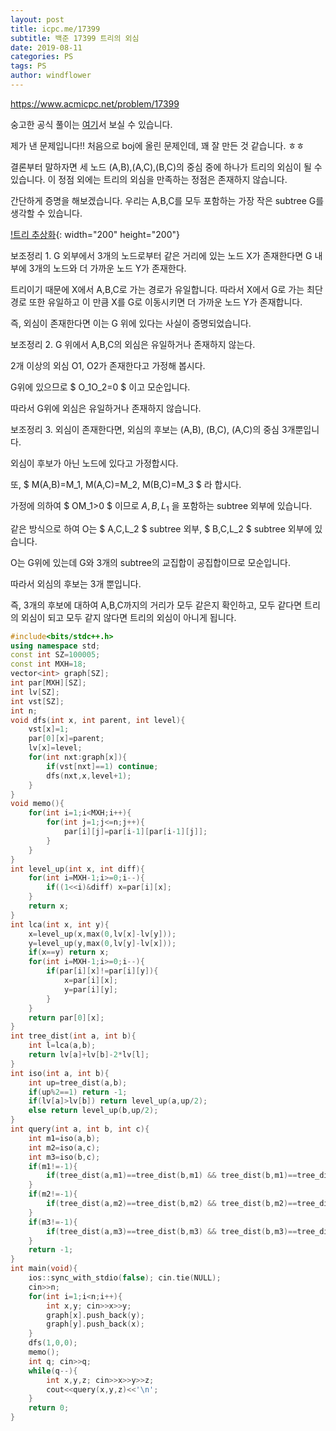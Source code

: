 ```yaml
---
layout: post
title: icpc.me/17399
subtitle: 백준 17399 트리의 외심
date: 2019-08-11
categories: PS
tags: PS
author: windflower
---
```


<https://www.acmicpc.net/problem/17399>

숭고한 공식 풀이는 [여기](https://drive.google.com/file/d/1XwcQgX81fR_2ULyzXoY1DZ1Y9EsXyu-_/view)서 보실 수 있습니다.

제가 낸 문제입니다!! 처음으로 boj에 올린 문제인데, 꽤 잘 만든 것 같습니다. ㅎㅎ

결론부터 말하자면 세 노드 (A,B),(A,C),(B,C)의 중심 중에 하나가 트리의 외심이 될 수 있습니다. 이 정점 외에는 트리의 외심을 만족하는 정점은 존재하지 않습니다.


간단하게 증명을 해보겠습니다. 우리는 A,B,C를 모두 포함하는 가장 작은 subtree G를 생각할 수 있습니다.

[!트리 추상화](/img/2019-08-11-17399-1.png){: width="200" height="200"}

보조정리 1. G 외부에서 3개의 노드로부터 같은 거리에 있는 노드 X가 존재한다면 G 내부에 3개의 노드와 더 가까운 노드 Y가 존재한다.

트리이기 때문에 X에서 A,B,C로 가는 경로가 유일합니다. 따라서 X에서 G로 가는 최단경로 또한 유일하고 이 만큼 X를 G로 이동시키면 더 가까운 노드 Y가 존재합니다.

즉, 외심이 존재한다면 이는 G 위에 있다는 사실이 증명되었습니다.

보조정리 2. G 위에서 A,B,C의 외심은 유일하거나 존재하지 않는다.

2개 이상의 외심 O1, O2가 존재한다고 가정해 봅시다.

G위에 있으므로 $ O_1O_2=0 $ 이고  모순입니다.

따라서 G위에 외심은 유일하거나 존재하지 않습니다.

보조정리 3. 외심이 존재한다면, 외심의 후보는 (A,B), (B,C), (A,C)의 중심 3개뿐입니다.

외심이 후보가 아닌 노드에 있다고 가정합시다.

또, $ M(A,B)=M_1, M(A,C)=M_2, M(B,C)=M_3 $ 라 합시다.

가정에 의하여 $ OM_1>0 $ 이므로 $A,B,L_1$ 을 포함하는 subtree 외부에 있습니다.

같은 방식으로 하여 O는 $ A,C,L_2 $ subtree 외부, $ B,C,L_2 $ subtree 외부에 있습니다.

O는 G위에 있는데 G와 3개의 subtree의 교집합이 공집합이므로 모순입니다.

따라서 외심의 후보는 3개 뿐입니다.

즉, 3개의 후보에 대하여 A,B,C까지의 거리가 모두 같은지 확인하고, 모두 같다면 트리의 외심이 되고 모두 같지 않다면 트리의 외심이 아니게 됩니다.

```cpp
#include<bits/stdc++.h>
using namespace std;
const int SZ=100005;
const int MXH=18;
vector<int> graph[SZ];
int par[MXH][SZ];
int lv[SZ];
int vst[SZ];
int n;
void dfs(int x, int parent, int level){
	vst[x]=1;
	par[0][x]=parent;
	lv[x]=level;
	for(int nxt:graph[x]){
		if(vst[nxt]==1) continue;
		dfs(nxt,x,level+1);
	}
}
void memo(){
	for(int i=1;i<MXH;i++){
		for(int j=1;j<=n;j++){
			par[i][j]=par[i-1][par[i-1][j]];
		}
	}
}
int level_up(int x, int diff){
	for(int i=MXH-1;i>=0;i--){
		if((1<<i)&diff) x=par[i][x];
	}
	return x;
}
int lca(int x, int y){
	x=level_up(x,max(0,lv[x]-lv[y]));
	y=level_up(y,max(0,lv[y]-lv[x]));
	if(x==y) return x;
	for(int i=MXH-1;i>=0;i--){
		if(par[i][x]!=par[i][y]){
			x=par[i][x];
			y=par[i][y];
		}
	}
	return par[0][x];
}
int tree_dist(int a, int b){
	int l=lca(a,b);
	return lv[a]+lv[b]-2*lv[l];
}
int iso(int a, int b){
	int up=tree_dist(a,b);
	if(up%2==1) return -1;
	if(lv[a]>lv[b]) return level_up(a,up/2);
	else return level_up(b,up/2);
}
int query(int a, int b, int c){
	int m1=iso(a,b);
	int m2=iso(a,c);
	int m3=iso(b,c);
	if(m1!=-1){
		if(tree_dist(a,m1)==tree_dist(b,m1) && tree_dist(b,m1)==tree_dist(c,m1)) return m1;
	}
	if(m2!=-1){
		if(tree_dist(a,m2)==tree_dist(b,m2) && tree_dist(b,m2)==tree_dist(c,m2)) return m2;
	}
	if(m3!=-1){
		if(tree_dist(a,m3)==tree_dist(b,m3) && tree_dist(b,m3)==tree_dist(c,m3)) return m3;
	}
	return -1;
}
int main(void){
	ios::sync_with_stdio(false); cin.tie(NULL);
	cin>>n;
	for(int i=1;i<n;i++){
		int x,y; cin>>x>>y;
		graph[x].push_back(y);
		graph[y].push_back(x);
	}
	dfs(1,0,0);
	memo();
	int q; cin>>q;
	while(q--){
		int x,y,z; cin>>x>>y>>z;
		cout<<query(x,y,z)<<'\n';
	}
	return 0;
}
```
